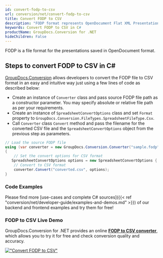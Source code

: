 ```yaml
---
id: convert-fodp-to-csv
url: conversion/net/convert-fodp-to-csv
title: Convert FODP to CSV
description: "FODP format represents OpenDocument Flat XML Presentation with .fodp extension. Learn how to convert FODP to CSV file programmatically in C# language using GroupDocs.Conversion for .NET library."
keywords: Convert FODP to CSV in C#
productName: GroupDocs.Conversion for .NET
hideChildren: False
---
```


FODP is a file format for the presentations saved in OpenDocument format.

## Steps to convert FODP to CSV in C#

[GroupDocs.Conversion](https://products.groupdocs.com/conversion/net) allows developers to convert the FODP file to CSV format in an easy and intuitive way just using a few lines of code as described below:

* Create an instance of `Converter` class and pass source FODP file path as a constructor parameter. You may specify absolute or relative file path as per your requirements. 
* Create an instance of `SpreadsheetConvertOptions` class and set `Format` property to `GroupDocs.Conversion.FileTypes.SpreadsheetFileType.Csv`.
* Call `Converter` class `Convert` method and pass the filename for the converted CSV file and the `SpreadsheetConvertOptions` object from the previous step as parameters.

```csharp
// Load the source FODP file
using (var converter = new GroupDocs.Conversion.Converter("sample.fodp"))
{
    // Set the convert options for CSV format
   SpreadsheetConvertOptions options = new SpreadsheetConvertOptions { Format = GroupDocs.Conversion.FileTypes.SpreadsheetFileType.Csv };
    // Convert to CSV format
    converter.Convert("converted.csv", options);
}
```

### Code Examples

Please find more [use-cases and complete C# sources]({{< ref "conversion/net/developer-guide/examples-and-demos.md" >}}) of our backend and frontend examples and try them for free!

### FODP to CSV Live Demo

GroupDocs.Conversion for .NET provides an online [**FODP to CSV converter**](https://products.groupdocs.app/conversion/fodp-to-csv), which allows you to try it for free and check conversion quality and accuracy.

[!["Convert FODP to CSV"](conversion/net/images/convert-to-csv/convert-fodp-to-csv.png)](https://products.groupdocs.app/conversion/fodp-to-csv)